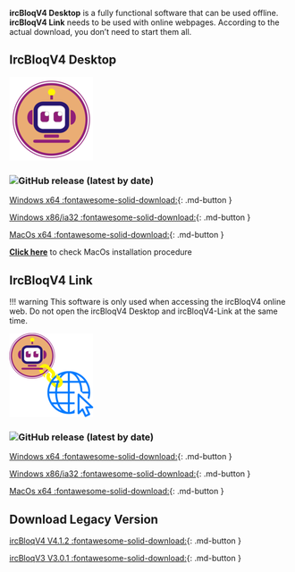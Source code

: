 **ircBloqV4 Desktop** is a fully functional software that can be used offline. **ircBloqV4 Link** needs to be used with online webpages. According to the actual download, you don’t need to start them all.

## IrcBloqV4 Desktop

![](assets/IrcBloq.png)

### ![GitHub release (latest by date)](https://img.shields.io/github/v/release/ircbloqcc/ircbloq-releases)

[Windows x64 :fontawesome-solid-download:](https://github.com/ircbloqcc/ircbloq-releases/releases/download/V4.1.3/ircBloqV4Desktop-V4.1.3-win-x64.zip){: .md-button }

[Windows x86/ia32 :fontawesome-solid-download:](https://github.com/ircbloqcc/ircbloq-releases/releases/download/V4.1.3/ircBloqV4Desktop-V4.1.3-win-x86.zip){: .md-button }

[MacOs x64 :fontawesome-solid-download:](https://github.com/ircbloqcc/ircbloq-releases/releases/download/V4.1.3/ircBloqV4Desktop-V4.1.3-mac.zip){: .md-button }

[**Click here**](../installation-procedure/installation-procedure-mac-os.md) to check MacOs installation procedure

## IrcBloqV4 Link

!!! warning
    This software is only used when accessing the ircBloqV4 online web. Do not open the ircBloqV4 Desktop and ircBloqV4-Link at the same time.

![](assets/IrcBloq-Link.png) 

### ![GitHub release (latest by date)](https://img.shields.io/github/v/release/ircbloqcc/ircbloq-link-releases)

[Windows x64 :fontawesome-solid-download:](https://github.com/ircbloqcc/ircbloq-link-releases/releases/download/V4.1.2/ircBloqV4Link-V4.1.2-win-x64.zip){: .md-button }

[Windows x86/ia32 :fontawesome-solid-download:](https://github.com/ircbloqcc/ircbloq-link-releases/releases/download/V4.1.2/ircBloqV4Link-V4.1.2-win-x86.zip){: .md-button }

[MacOs x64 :fontawesome-solid-download:](https://github.com/ircbloqcc/ircbloq-link-releases/releases/download/V4.1.2/ircBloqV4Link-V4.1.2-mac.zip){: .md-button }

## Download Legacy Version 

[ircBloqV4 V4.1.2 :fontawesome-solid-download:](https://github.com/ircbloqcc/ircbloq-releases/releases/tag/V4.1.2){: .md-button }

[ircBloqV3 V3.0.1 :fontawesome-solid-download:](https://drive.google.com/u/1/uc?export=download&confirm=OkOi&id=1HtarhIurSoV3di8tyoFnKmR1KHt8wD2w){: .md-button }
